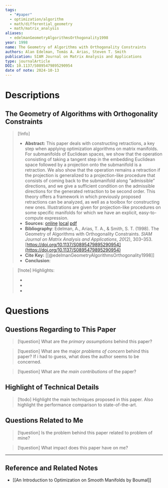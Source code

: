 ```yaml
---
tags:
  - "#paper"
  - optimization/algorithm
  - math/differential_geometry
  - math/matrix_analysis
aliases:
  - edelmanGeometryAlgorithmsOrthogonality1998
year: 1998
name: The Geometry of Algorithms with Orthogonality Constraints
authors: Alan Edelman, Tomás A. Arias, Steven T. Smith
publication: SIAM Journal on Matrix Analysis and Applications
type: journalArticle
DOI: 10.1137/S0895479895290954
date of note: 2024-10-13
---
```

# Descriptions

## The Geometry of Algorithms with Orthogonality Constraints 
> [!info] 
> - **Abstract:** This paper deals with constructing retractions, a key step when applying optimization algorithms on matrix manifolds. For submanifolds of Euclidean spaces, we show that the operation consisting of taking a tangent step in the embedding Euclidean space followed by a projection onto the submanifold is a retraction. We also show that the operation remains a retraction if the projection is generalized to a projection-like procedure that consists of coming back to the submanifold along “admissible” directions, and we give a sufficient condition on the admissible directions for the generated retraction to be second order. This theory offers a framework in which previously proposed retractions can be analyzed, as well as a toolbox for constructing new ones. Illustrations are given for projection-like procedures on some specific manifolds for which we have an explicit, easy-to-compute expression. 
> - **Sources**: [online](http://zotero.org/users/13492210/items/J3HTPBKC) [local](zotero://select/library/items/J3HTPBKC) [pdf](file:////home/lukexie/Documents/Papers/storage/TJVS6N3C/Edelman1998_The_geometry_of_algorithms_with_or.pdf) 
> - **Bibliography**: Edelman, A., Arias, T. A., & Smith, S. T. (1998). The Geometry of Algorithms with Orthogonality Constraints. _SIAM Journal on Matrix Analysis and Applications_, _20_(2), 303–353. [https://doi.org/10.1137/S0895479895290954](https://doi.org/10.1137/S0895479895290954)
> - **Cite Key:** [[@edelmanGeometryAlgorithmsOrthogonality1998]] 
> - **Conclusion**:


>[!note] Highlights:
>
>-
>-
>-



# Questions
## Questions Regarding to This Paper


>[!question] 
>What are the *primary assumptions* behind this paper?



>[!question]
>What are the major *problems of concern* behind this paper? If i had to guess, what does the author seems to be concerned. 




>[!question]
>What are *the main contributions* of the paper?



## Highlight of Technical Details


>[!todo]
>Highlight the main techniques proposed in this paper. Also highlight the performance comparison to state-of-the-art.



## Questions Related to Me


> [!question] 
> Is the problem behind this paper related to problem of mine?



> [!question] 
> What impact does this paper have on me?




----

## Reference and Related Notes


- [[An Introduction to Optimization on Smooth Manifolds by Boumal]]